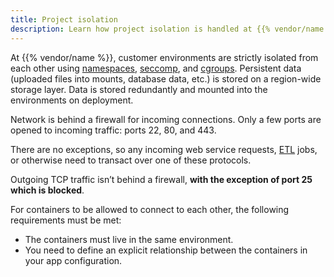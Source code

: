 ```yaml
---
title: Project isolation
description: Learn how project isolation is handled at {{% vendor/name %}}
---
```


At {{% vendor/name %}}, customer environments are strictly isolated from each other using [namespaces](https://man7.org/linux/man-pages/man7/namespaces.7.html), [seccomp](https://man7.org/linux/man-pages/man2/seccomp.2.html), and [cgroups](https://man7.org/linux/man-pages/man7/cgroups.7.html).
Persistent data (uploaded files into mounts, database data, etc.) is stored on a region-wide storage layer.
Data is stored redundantly and mounted into the environments on deployment.

Network is behind a firewall for incoming connections.
Only a few ports are opened to incoming traffic: ports 22, 80, and 443.

There are no exceptions, so any incoming web service requests,
[ETL](https://aws.amazon.com/what-is/etl/#:~:text=Extract%2C%20transform%2C%20and%20load%20%28,and%20machine%20learning%20%28ML%29%29.) jobs,
or otherwise need to transact over one of these protocols.

Outgoing TCP traffic isn’t behind a firewall,
**with the exception of port 25 which is blocked**. 

For containers to be allowed to connect to each other, the following requirements must be met:

- The containers must live in the same environment.
- You need to define an explicit relationship between the containers in your app configuration.